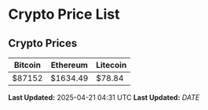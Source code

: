 # Crypto Price List

## Crypto Prices
| Bitcoin | Ethereum | Litecoin |
| ------- | -------- | -------- |
| $87152 | $1634.49 | $78.84 |
**Last Updated:** 2025-04-21 04:31 UTC
**Last Updated:** $DATE$
